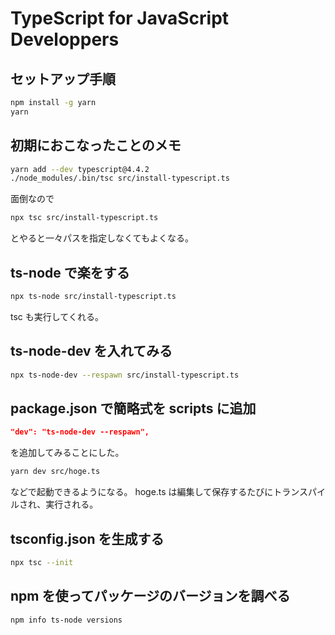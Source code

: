 # TypeScript for JavaScript Developpers

## セットアップ手順

```sh
npm install -g yarn
yarn
```

## 初期におこなったことのメモ

```sh
yarn add --dev typescript@4.4.2
./node_modules/.bin/tsc src/install-typescript.ts
```

面倒なので

```sh
npx tsc src/install-typescript.ts
```

とやると一々パスを指定しなくてもよくなる。

## ts-node で楽をする

```sh
npx ts-node src/install-typescript.ts
```

tsc も実行してくれる。

## ts-node-dev を入れてみる

```sh
npx ts-node-dev --respawn src/install-typescript.ts
```

## package.json で簡略式を scripts に追加

```json
"dev": "ts-node-dev --respawn",
```

を追加してみることにした。

```sh
yarn dev src/hoge.ts
```

などで起動できるようになる。
hoge.ts は編集して保存するたびにトランスパイルされ、実行される。

## tsconfig.json を生成する

```sh
npx tsc --init
```

## npm を使ってパッケージのバージョンを調べる

```sh
npm info ts-node versions
```
